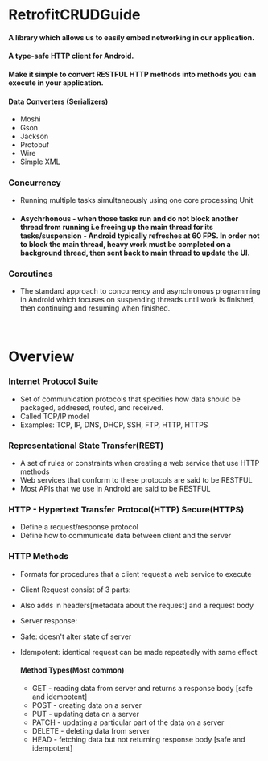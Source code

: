 # RetrofitCRUDGuide
#### A library which allows us to easily embed networking in our application.
#### A type-safe HTTP client for Android.
#### Make it simple to convert RESTFUL HTTP methods into methods you can execute in your application.

#### Data Converters (Serializers)
- Moshi
- Gson
- Jackson
- Protobuf
- Wire
- Simple XML

### Concurrency
- Running multiple tasks simultaneously using one core processing Unit
- #### Asychrhonous - when those tasks run and do not block another thread from running i.e freeing up the main thread for its tasks/suspension - Android typically refreshes at 60 FPS. In order not to block the main thread, heavy work must be completed on a background thread, then sent back to main thread to update the UI.

### Coroutines
- The standard approach to concurrency and asynchronous programming in Android which focuses on suspending threads until work is finished, then continuing and resuming when finished.

<br>

# Overview

### Internet Protocol Suite
- Set of communication protocols that specifies how data should be packaged, addresed, routed, and received.
- Called TCP/IP model
- Examples: TCP, IP, DNS, DHCP, SSH, FTP, HTTP, HTTPS

### Representational State Transfer(REST)
- A set of rules or constraints when creating a web service that use HTTP methods
- Web services that conform to these protocols are said to be RESTFUL
- Most APIs that we use in Android are said to be RESTFUL

### HTTP - Hypertext Transfer Protocol(HTTP) Secure(HTTPS)
- Define a request/response protocol
- Define how to communicate data between client and the server

### HTTP Methods
- Formats for procedures that a client request a web service to execute
- Client Request consist of 3 parts: <verb><address><protocol>
- Also adds in headers[metadata about the request] and a request body
- Server response: <protocol><response code>
- Safe: doesn't alter state of server
- Idempotent: identical request can be made repeatedly with same effect
  
  #### Method Types(Most common)
  - GET - reading data from server and returns a response body [safe and idempotent]
  - POST - creating data on a server
  - PUT - updating data on a server
  - PATCH - updating a particular part of the data on a server
  - DELETE - deleting data from server
  - HEAD - fetching data but not returning response body [safe and idempotent]
